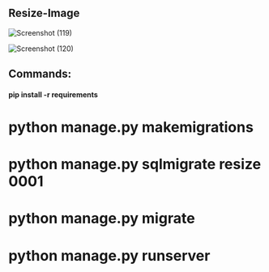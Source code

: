 ﻿## Resize-Image
 
![Screenshot (119)](https://user-images.githubusercontent.com/54932235/115500754-9512ea80-a28f-11eb-970d-c35909339af2.png)

![Screenshot (120)](https://user-images.githubusercontent.com/54932235/115500856-c25f9880-a28f-11eb-9cea-cfa6433a1dd2.png)

## Commands:

#### pip install -r requirements
# python manage.py makemigrations
# python manage.py sqlmigrate resize 0001
# python manage.py migrate
# python manage.py runserver

